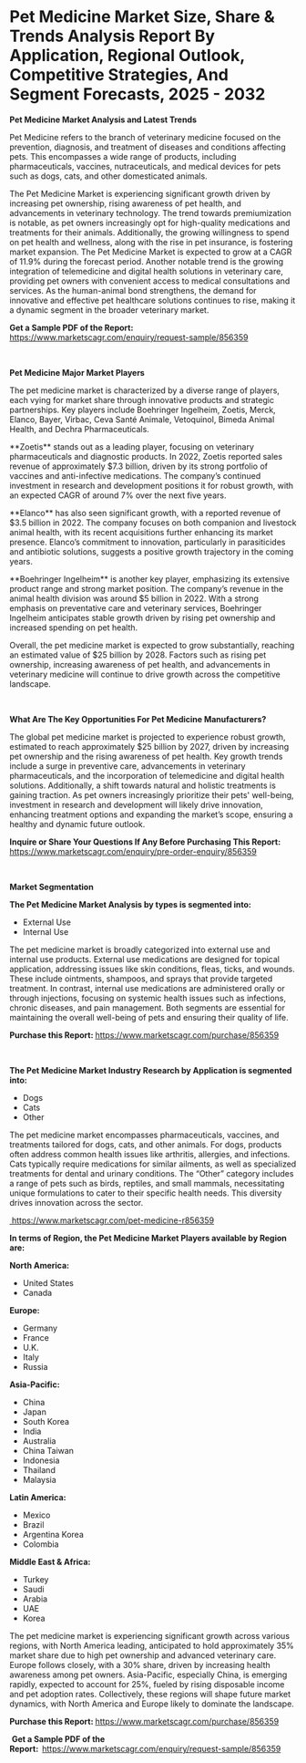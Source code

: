 <p><h1>Pet Medicine Market Size, Share & Trends Analysis Report By Application, Regional Outlook, Competitive Strategies, And Segment Forecasts, 2025 - 2032</h1></p><p><strong>Pet Medicine Market Analysis and Latest Trends</strong></p>
<p><p>Pet Medicine refers to the branch of veterinary medicine focused on the prevention, diagnosis, and treatment of diseases and conditions affecting pets. This encompasses a wide range of products, including pharmaceuticals, vaccines, nutraceuticals, and medical devices for pets such as dogs, cats, and other domesticated animals. </p><p>The Pet Medicine Market is experiencing significant growth driven by increasing pet ownership, rising awareness of pet health, and advancements in veterinary technology. The trend towards premiumization is notable, as pet owners increasingly opt for high-quality medications and treatments for their animals. Additionally, the growing willingness to spend on pet health and wellness, along with the rise in pet insurance, is fostering market expansion. The Pet Medicine Market is expected to grow at a CAGR of 11.9% during the forecast period. Another notable trend is the growing integration of telemedicine and digital health solutions in veterinary care, providing pet owners with convenient access to medical consultations and services. As the human-animal bond strengthens, the demand for innovative and effective pet healthcare solutions continues to rise, making it a dynamic segment in the broader veterinary market.</p></p>
<p><strong>Get a Sample PDF of the Report:&nbsp;</strong> <a href="https://www.marketscagr.com/enquiry/request-sample/856359?utm_campaign=3540&utm_medium=2&utm_source=Github&utm_content=ia&utm_term=19042025&utm_id=pet-medicine">https://www.marketscagr.com/enquiry/request-sample/856359</a></p>
<p>&nbsp;</p>
<p><strong>Pet Medicine Major Market Players</strong></p>
<p><p>The pet medicine market is characterized by a diverse range of players, each vying for market share through innovative products and strategic partnerships. Key players include Boehringer Ingelheim, Zoetis, Merck, Elanco, Bayer, Virbac, Ceva Santé Animale, Vetoquinol, Bimeda Animal Health, and Dechra Pharmaceuticals.</p><p>**Zoetis** stands out as a leading player, focusing on veterinary pharmaceuticals and diagnostic products. In 2022, Zoetis reported sales revenue of approximately $7.3 billion, driven by its strong portfolio of vaccines and anti-infective medications. The company’s continued investment in research and development positions it for robust growth, with an expected CAGR of around 7% over the next five years.</p><p>**Elanco** has also seen significant growth, with a reported revenue of $3.5 billion in 2022. The company focuses on both companion and livestock animal health, with its recent acquisitions further enhancing its market presence. Elanco’s commitment to innovation, particularly in parasiticides and antibiotic solutions, suggests a positive growth trajectory in the coming years.</p><p>**Boehringer Ingelheim** is another key player, emphasizing its extensive product range and strong market position. The company’s revenue in the animal health division was around $5 billion in 2022. With a strong emphasis on preventative care and veterinary services, Boehringer Ingelheim anticipates stable growth driven by rising pet ownership and increased spending on pet health.</p><p>Overall, the pet medicine market is expected to grow substantially, reaching an estimated value of $25 billion by 2028. Factors such as rising pet ownership, increasing awareness of pet health, and advancements in veterinary medicine will continue to drive growth across the competitive landscape.</p></p>
<p>&nbsp;</p>
<p><strong>What Are The Key Opportunities For Pet Medicine Manufacturers?</strong></p>
<p><p>The global pet medicine market is projected to experience robust growth, estimated to reach approximately $25 billion by 2027, driven by increasing pet ownership and the rising awareness of pet health. Key growth trends include a surge in preventive care, advancements in veterinary pharmaceuticals, and the incorporation of telemedicine and digital health solutions. Additionally, a shift towards natural and holistic treatments is gaining traction. As pet owners increasingly prioritize their pets' well-being, investment in research and development will likely drive innovation, enhancing treatment options and expanding the market’s scope, ensuring a healthy and dynamic future outlook.</p></p>
<p><strong>Inquire or Share Your Questions If Any Before Purchasing This Report:</strong> <a href="https://www.marketscagr.com/enquiry/pre-order-enquiry/856359?utm_campaign=3540&utm_medium=2&utm_source=Github&utm_content=ia&utm_term=19042025&utm_id=pet-medicine">https://www.marketscagr.com/enquiry/pre-order-enquiry/856359</a></p>
<p>&nbsp;</p>
<p><strong>Market Segmentation</strong></p>
<p><strong>The Pet Medicine Market Analysis by types is segmented into:</strong></p>
<p><ul><li>External Use</li><li>Internal Use</li></ul></p>
<p><p>The pet medicine market is broadly categorized into external use and internal use products. External use medications are designed for topical application, addressing issues like skin conditions, fleas, ticks, and wounds. These include ointments, shampoos, and sprays that provide targeted treatment. In contrast, internal use medications are administered orally or through injections, focusing on systemic health issues such as infections, chronic diseases, and pain management. Both segments are essential for maintaining the overall well-being of pets and ensuring their quality of life.</p></p>
<p><strong>Purchase this Report:&nbsp;</strong><a href="https://www.marketscagr.com/purchase/856359?utm_campaign=3540&utm_medium=2&utm_source=Github&utm_content=ia&utm_term=19042025&utm_id=pet-medicine">https://www.marketscagr.com/purchase/856359</a></p>
<p>&nbsp;</p>
<p><strong>The Pet Medicine Market Industry Research by Application is segmented into:</strong></p>
<p><ul><li>Dogs</li><li>Cats</li><li>Other</li></ul></p>
<p><p>The pet medicine market encompasses pharmaceuticals, vaccines, and treatments tailored for dogs, cats, and other animals. For dogs, products often address common health issues like arthritis, allergies, and infections. Cats typically require medications for similar ailments, as well as specialized treatments for dental and urinary conditions. The “Other” category includes a range of pets such as birds, reptiles, and small mammals, necessitating unique formulations to cater to their specific health needs. This diversity drives innovation across the sector.</p></p>
<p><a href="https://www.marketscagr.com/pet-medicine-r856359?utm_campaign=3540&utm_medium=2&utm_source=Github&utm_content=ia&utm_term=19042025&utm_id=pet-medicine">&nbsp;https://www.marketscagr.com/pet-medicine-r856359</a></p>
<p><strong>In terms of Region, the Pet Medicine Market Players available by Region are:</strong></p>
<p>
    <p> <strong> North America: </strong>
        <ul>
            <li>United States</li>
            <li>Canada</li>
        </ul>
        </p> 
    <p> <strong> Europe: </strong>
        <ul>
            <li>Germany</li>
            <li>France</li>
            <li>U.K.</li>
            <li>Italy</li>
            <li>Russia</li>
        </ul>
        </p> 
    <p> <strong> Asia-Pacific: </strong>
        <ul>
            <li>China</li>
            <li>Japan</li>
            <li>South Korea</li>
            <li>India</li>
            <li>Australia</li>
            <li>China Taiwan</li>
            <li>Indonesia</li>
            <li>Thailand</li>
            <li>Malaysia</li>
        </ul>
        </p> 
    <p> <strong> Latin America: </strong>
        <ul>
            <li>Mexico</li>
            <li>Brazil</li>
            <li>Argentina Korea</li>
            <li>Colombia</li>
        </ul>
        </p> 
    <p> <strong> Middle East & Africa: </strong>
        <ul>
            <li>Turkey</li>
            <li>Saudi</li>
            <li>Arabia</li>
            <li>UAE</li>
            <li>Korea</li>
        </ul>
    </p>
    </p>
<p><p>The pet medicine market is experiencing significant growth across various regions, with North America leading, anticipated to hold approximately 35% market share due to high pet ownership and advanced veterinary care. Europe follows closely, with a 30% share, driven by increasing health awareness among pet owners. Asia-Pacific, especially China, is emerging rapidly, expected to account for 25%, fueled by rising disposable income and pet adoption rates. Collectively, these regions will shape future market dynamics, with North America and Europe likely to dominate the landscape.</p></p>
<p><strong>Purchase this Report: </strong><a href="https://www.marketscagr.com/purchase/856359?utm_campaign=3540&utm_medium=2&utm_source=Github&utm_content=ia&utm_term=19042025&utm_id=pet-medicine">https://www.marketscagr.com/purchase/856359</a></p>
<p>&nbsp;<strong>Get a Sample PDF of the Report:&nbsp;&nbsp;</strong><a href="https://www.marketscagr.com/enquiry/request-sample/856359?utm_campaign=3540&utm_medium=2&utm_source=Github&utm_content=ia&utm_term=19042025&utm_id=pet-medicine">https://www.marketscagr.com/enquiry/request-sample/856359</a></p>
<p><strong></strong></p>
<p><p></p><p></p><p></p></p>